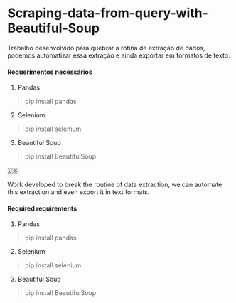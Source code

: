 # Scraping-data-from-query-with-Beautiful-Soup


Trabalho desenvolvido para quebrar a rotina de extração de dados, podemos automatizar essa extração e ainda exportar em formatos de texto.

#### Requerimentos necessários

1. Pandas
> pip install pandas

2. Selenium
> pip install selenium

3. Beautiful Soup
> pip install BeautifulSoup

:us:

Work developed to break the routine of data extraction, we can automate this extraction and even export it in text formats.

#### Required requirements

1. Pandas
> pip install pandas

2. Selenium
> pip install selenium

3. Beautiful Soup
> pip install BeautifulSoup
